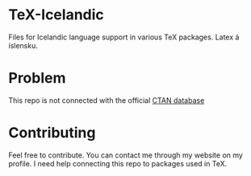# TeX-Icelandic

Files for Icelandic language support in various TeX packages.
Latex á íslensku.

# Problem

This repo is not connected with the official [CTAN database](https://ctan.org/)

# Contributing

Feel free to contribute. You can contact me through my website on my profile.
I need help connecting this repo to packages used in TeX.
